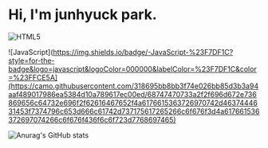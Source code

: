 

# Hi, I'm junhyuck park.

![HTML5](https://img.shields.io/badge/-HTML5-F05032?style=for-the-badge&logo=html5&logoColor=ffffff)

![JavaScript](https://img.shields.io/badge/-JavaScript-%23F7DF1C?style=for-the-badge&logo=javascript&logoColor=000000&labelColor=%23F7DF1C&color=%23FFCE5A](https://camo.githubusercontent.com/318695bb8bb3f74e026bb85d3b3a94aaf489017986ea5384d10a789617ec00ed/68747470733a2f2f696d672e736869656c64732e696f2f62616467652f4a6176615363726970742d4637444631453f7374796c653d666c61742d737175617265266c6f676f3d4a617661536372697074266c6f676f436f6c6f723d7768697465)

![Anurag's GitHub stats](https://github-readme-stats.vercel.app/api?username=wnsgur1855&show_icons=true&theme=radical)

